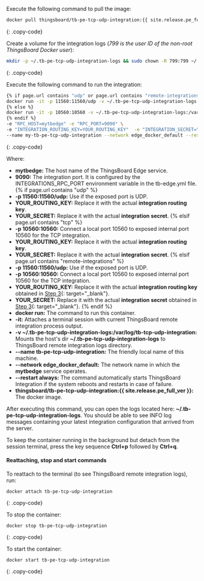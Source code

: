 Execute the following command to pull the image:

```bash
docker pull thingsboard/tb-pe-tcp-udp-integration:{{ site.release.pe_full_ver }}
```
{: .copy-code}

Create a volume for the integration logs (_799 is the user ID of the non-root ThingsBoard Docker user_):

```bash
mkdir -p ~/.tb-pe-tcp-udp-integration-logs && sudo chown -R 799:799 ~/.tb-pe-tcp-udp-integration-logs
```
{: .copy-code}

Execute the following command to run the integration:

```bash
{% if page.url contains "udp" or page.url contains "remote-integrations" %}
docker run -it -p 11560:11560/udp -v ~/.tb-pe-tcp-udp-integration-logs:/var/log/tb-tcp-udp-integration  \
{% else %}
docker run -it -p 10560:10560 -v ~/.tb-pe-tcp-udp-integration-logs:/var/log/tb-tcp-udp-integration  \ 
{% endif %}
-e "RPC_HOST=mytbedge" -e "RPC_PORT=9090" \
-e "INTEGRATION_ROUTING_KEY=YOUR_ROUTING_KEY"  -e "INTEGRATION_SECRET=YOUR_SECRET" \
--name my-tb-pe-tcp-udp-integration --network edge_docker_default --restart always thingsboard/tb-pe-tcp-udp-integration:{{ site.release.pe_full_ver }}
```
{: .copy-code}

Where: 

- **mytbedge:** The host name of the ThingsBoard Edge service.
- **9090:** The integration port. It is configured by the INTEGRATIONS_RPC_PORT environment variable in the tb-edge.yml file.
{% if page.url contains "udp" %}
- **-p 11560:11560/udp:** Use if the exposed port is UDP.
- **YOUR_ROUTING_KEY:** Replace it with the actual **integration routing key**.
- **YOUR_SECRET:** Replace it with the actual **integration secret**.
{% elsif page.url contains "tcp" %}
- **-p 10560:10560:** Connect a local port 10560 to exposed internal port 10560 for the TCP integration.
- **YOUR_ROUTING_KEY:** Replace it with the actual **integration routing key**.
- **YOUR_SECRET:** Replace it with the actual **integration secret**.
{% elsif page.url contains "remote-integrations" %}
- **-p 11560:11560/udp:** Use if the exposed port is UDP.
- **-p 10560:10560:** Connect a local port 10560 to exposed internal port 10560 for the TCP integration.
- **YOUR_ROUTING_KEY:** Replace it with the actual **integration routing key** obtained in [Step 3](/docs/pe/edge/user-guide/integrations/remote-integrations/#step-3-save-remote-integration-credentials){: target="_blank"}.
- **YOUR_SECRET:** Replace it with the actual **integration secret** obtained in [Step 3](/docs/pe/edge/user-guide/integrations/remote-integrations/#step-3-save-remote-integration-credentials){: target="_blank"}.
{% endif %}
- **docker run:** The command to run this container.
- **-it:** Attaches a terminal session with current ThingsBoard remote integration process output.
- **-v ~/.tb-pe-tcp-udp-integration-logs:/var/log/tb-tcp-udp-integration:** Mounts the host's dir **~/.tb-pe-tcp-udp-integration-logs** to ThingsBoard remote integration logs directory.
- **--name tb-pe-tcp-udp-integration:** The friendly local name of this machine.
- **--network edge_docker_default:** The network name in which the **mytbedge** service operates.
- **--restart always:** The command automatically starts ThingsBoard Integration if the system reboots and restarts in case of failure.
- **thingsboard/tb-pe-tcp-udp-integration:{{ site.release.pe_full_ver }}:** The docker image.

After executing this command, you can open the logs located here: **~/.tb-pe-tcp-udp-integration-logs**.
You should be able to see INFO log messages containing your latest integration configuration that arrived from the server.

To keep the container running in the background but detach from the session terminal, press the key sequence **Ctrl+p** followed by **Ctrl+q**.

#### Reattaching, stop and start commands

To reattach to the terminal (to see ThingsBoard remote integration logs), run:

```
docker attach tb-pe-tcp-udp-integration
```
{: .copy-code}

To stop the container:

```
docker stop tb-pe-tcp-udp-integration
```
{: .copy-code}

To start the container:

```
docker start tb-pe-tcp-udp-integration
```
{: .copy-code}

